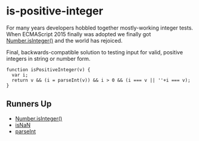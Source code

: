 # is-positive-integer

For many years developers hobbled together mostly-working integer tests. When ECMAScript 2015 finally was adopted we finally got [Number.isInteger()](https://developer.mozilla.org/en-US/docs/Web/JavaScript/Reference/Global_Objects/Number/isInteger) and the world has rejoiced.

Final, backwards-compatible solution to testing input for valid, positive integers in string or number form.

```
function isPositiveInteger(v) {
  var i;
  return v && (i = parseInt(v)) && i > 0 && (i === v || ''+i === v);
}
```

## Runners Up

- [Number.isInteger()](https://developer.mozilla.org/en-US/docs/Web/JavaScript/Reference/Global_Objects/Number/isInteger)
- [isNaN](https://developer.mozilla.org/en-US/docs/Web/JavaScript/Reference/Global_Objects/isNaN)
- [parseInt](https://developer.mozilla.org/en-US/docs/Web/JavaScript/Reference/Global_Objects/parseInt)
